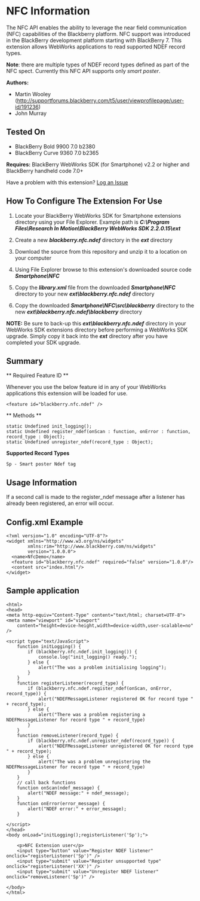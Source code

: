 # NFC Information

The NFC API enables the ability to leverage the near field communication (NFC) capabilities of the Blackberry platform. NFC support was introduced in the BlackBerry development platform starting with BlackBerry 7. This extension allows WebWorks applications to read supported NDEF record types. 

**Note**: there are multiple types of NDEF record types defined as part of the NFC spect.  Currently this NFC API supports only _smart poster_.

**Authors:** 

* Martin Wooley (http://supportforums.blackberry.com/t5/user/viewprofilepage/user-id/191236)
* John Murray

## Tested On

* BlackBerry Bold 9900 7.0 b2380
* BlackBerry Curve 9360 7.0 b2365


**Requires:** BlackBerry WebWorks SDK (for Smartphone) v2.2 or higher and BlackBerry handheld code 7.0+

Have a problem with this extension?  [Log an Issue](https://github.com/blackberry/WebWorks-Community-APIs/issues)


## How To Configure The Extension For Use

1. Locate your BlackBerry WebWorks SDK for Smartphone extensions directory using your File Explorer.  Example path is _**C:\Program Files\Research In Motion\BlackBerry WebWorks SDK 2.2.0.15\ext**_

2. Create a new _**blackberry.nfc.ndef**_ directory in the _**ext**_ directory

3. Download the source from this repository and unzip it to a location on your computer

4. Using File Explorer browse to this extension's downloaded source code _**Smartphone\NFC**_

5. Copy the _**library.xml**_ file from the downloaded _**Smartphone\NFC**_ directory to your new _**ext\blackberry.nfc.ndef**_ directory

6. Copy the downloaded _**Smartphone\NFC\src\blackberry**_ directory to the new _**ext\blackberry.nfc.ndef\blackberry**_ directory

**NOTE:** Be sure to back-up this _**ext\blackberry.nfc.ndef**_ directory in your WebWorks SDK extensions directory before performing a WebWorks SDK upgrade. Simply copy it back into the _**ext**_ directory after you have completed your SDK upgrade.


## Summary

** Required Feature ID **

Whenever you use the below feature id in any of your WebWorks applications this extension will be loaded for use.

    <feature id="blackberry.nfc.ndef" />

** Methods **

	static Undefined init_logging();
	static Undefined register_ndef(onScan : function, onError : function, record_type : Object);
	static Undefined unregister_ndef(record_type : Object);
	
	
**Supported Record Types**

    Sp - Smart poster Ndef tag

	
## Usage Information

If a second call is made to the register_ndef message after a listener has already been registered, an error will occur.

## Config.xml Example

	<?xml version="1.0" encoding="UTF-8"?>
	<widget xmlns="http://www.w3.org/ns/widgets" 
			xmlns:rim="http://www.blackberry.com/ns/widgets" 
			version="1.0.0.0">
	  <name>NfcDemo</name>
	  <feature id="blackberry.nfc.ndef" required="false" version="1.0.0"/>
	  <content src="index.html"/>
	</widget>

## Sample application 

	<html>
	<head>
	<meta http-equiv="Content-Type" content="text/html; charset=UTF-8">
	<meta name="viewport" id="viewport"
		content="height=device-height,width=device-width,user-scalable=no" />
	
	<script type="text/JavaScript">
		function initLogging() {
			if (blackberry.nfc.ndef.init_logging()) {
				console.log("init_logging() ready.");
			} else {
				alert("The was a problem initialising logging");
			}
		}
		function registerListener(record_type) {
			if (blackberry.nfc.ndef.register_ndef(onScan, onError, record_type)) {
				alert("NDEFMessageListener registered OK for record type " + record_type);
			} else {
				alert("There was a problem registering a NDEFMessageListener for record type " + record_type)
			}
		}
		function removeListener(record_type) {
			if (blackberry.nfc.ndef.unregister_ndef(record_type)) {
				alert("NDEFMessageListener unregistered OK for record type " + record_type);
			} else {
				alert("The was a problem unregistering the NDEFMessageListener for record type " + record_type)
			}
		}
		// call back functions
		function onScan(ndef_message) {
			alert("NDEF message:" + ndef_message);
		}
		function onError(error_message) {
			alert("NDEF error:" + error_message);
		}
		
	</script>
	</head>
	<body onLoad="initLogging();registerListener('Sp');">
		
		<p>NFC Extension user</p>
		<input type="button" value="Register NDEF listener" onclick="registerListener('Sp')" />
		<input type="submit" value="Register unsupported type" onclick="registerListener('XX')" />
		<input type="submit" value="Unregister NDEF listener" onclick="removeListener('Sp')" />

	</body>
	</html>
